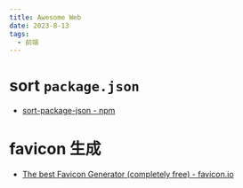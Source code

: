 ```yaml
---
title: Awesome Web
date: 2023-8-13
tags:
  - 前端
---
```


# sort `package.json`

- [sort-package-json - npm](https://www.npmjs.com/package/sort-package-json)

# favicon 生成

- [The best Favicon Generator (completely free) - favicon.io](https://favicon.io/)
